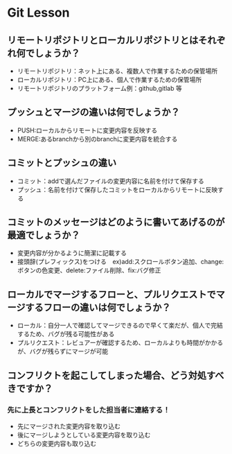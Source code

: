 # Git Lesson

## リモートリポジトリとローカルリポジトリとはそれぞれ何でしょうか？
* リモートリポジトリ：ネット上にある、複数人で作業するための保管場所
* ローカルリポジトリ：PC上にある、個人で作業するための保管場所
* リモートリポジトリのプラットフォーム例：github,gitlab 等


## プッシュとマージの違いは何でしょうか？
* PUSH:ローカルからリモートに変更内容を反映する
* MERGE:あるbranchから別のbranchに変更内容を統合する


## コミットとプッシュの違い
* コミット：addで選んだファイルの変更内容に名前を付けて保存する
* プッシュ：名前を付けて保存したコミットをローカルからリモートに反映する


## コミットのメッセージはどのように書いてあげるのが最適でしょうか？
* 変更内容が分かるように簡潔に記載する
* 接頭辞(プレフィックス)をつける　ex)add:スクロールボタン追加、change:ボタンの色変更、delete:ファイル削除、fix:バグ修正


## ローカルでマージするフローと、プルリクエストでマージするフローの違いは何でしょうか？
* ローカル：自分一人で確認してマージできるので早くて楽だが、個人で完結するため、バグが残る可能性がある
* プルリクエスト：レビュアーが確認するため、ローカルよりも時間がかかるが、バグが残らずにマージが可能

## コンフリクトを起こしてしまった場合、どう対処すべきですか？
### 先に上長とコンフリクトをした担当者に連絡する！
* 先にマージされた変更内容を取り込む
* 後にマージしようとしている変更内容を取り込む
* どちらの変更内容も取り込む
